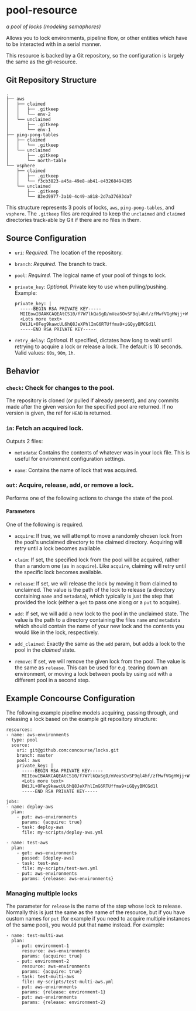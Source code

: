 # pool-resource

*a pool of locks (modeling semaphores)*

Allows you to lock environments, pipeline flow, or other entities which have to
be interacted with in a serial manner.

This resource is backed by a Git repository, so the configuration is largely the
same as the git-resource.

## Git Repository Structure

```
.
├── aws
│   ├── claimed
│   │   ├── .gitkeep
│   │   └── env-2
│   └── unclaimed
│       ├── .gitkeep
│       └── env-1
├── ping-pong-tables
│   ├── claimed
│   │   └── .gitkeep
│   └── unclaimed
│       ├── .gitkeep
│       └── north-table
└── vsphere
    ├── claimed
    │   ├── .gitkeep
    │   └── f3cb3823-a45a-49e8-ab41-e43268494205
    └── unclaimed
        ├── .gitkeep
        └── 83ed9977-3a10-4c49-a818-2d7a37693da7
```

This structure represents 3 pools of locks, `aws`, `ping-pong-tables`, and
`vsphere`. The `.gitkeep` files are required to keep the `unclaimed` and
`claimed` directories track-able by Git if there are no files in them.


## Source Configuration

* `uri`: *Required.* The location of the repository.

* `branch`: *Required.* The branch to track.

* `pool`: *Required.* The logical name of your pool of things to lock.

* `private_key`: *Optional.* Private key to use when pulling/pushing.
    Example:
    ```
    private_key: |
      -----BEGIN RSA PRIVATE KEY-----
      MIIEowIBAAKCAQEAtCS10/f7W7lkQaSgD/mVeaSOvSF9ql4hf/zfMwfVGgHWjj+W
      <Lots more text>
      DWiJL+OFeg9kawcUL6hQ8JeXPhlImG6RTUffma9+iGQyyBMCGd1l
      -----END RSA PRIVATE KEY-----
    ```

* `retry_delay`: *Optional.* If specified, dictates how long to wait until
  retrying to acquire a lock or release a lock. The default is 10 seconds.
  Valid values: `60s`, `90m`, `1h`.


## Behavior

### `check`: Check for changes to the pool.

The repository is cloned (or pulled if already present), and any commits made
after the given version for the specified pool are returned. If no version is
given, the ref for `HEAD` is returned.


### `in`: Fetch an acquired lock.

Outputs 2 files:

* `metadata`: Contains the contents of whatever was in your lock file. This is
  useful for environment configuration settings.

* `name`: Contains the name of lock that was acquired.


### `out`: Acquire, release, add, or remove a lock.

Performs one of the following actions to change the state of the pool.

#### Parameters

One of the following is required.

* `acquire`: If true, we will attempt to move a randomly chosen lock from the
  pool's unclaimed directory to the claimed directory. Acquiring will retry
  until a lock becomes available.

* `claim`: If set, the specified lock from the pool will be acquired, rather
  than a random one (as in `acquire`). Like `acquire`, claiming will retry
  until the specific lock becomes available.

* `release`: If set, we will release the lock by moving it from claimed to
  unclaimed. The value is the path of the lock to release (a directory
  containing `name` and `metadata`), which typically is just the step that
  provided the lock (either a `get` to pass one along or a `put` to acquire).

* `add`: If set, we will add a new lock to the pool in the unclaimed state. The
  value is the path to a directory containing the files `name` and `metadata`
  which should contain the name of your new lock and the contents you would like
  in the lock, respectively.

* `add_claimed`: Exactly the same as the `add` param, but adds a lock to the
  pool in the *claimed* state. 

* `remove`: If set, we will remove the given lock from the pool. The value is
  the same as `release`. This can be used for e.g. tearing down an environment,
  or moving a lock between pools by using `add` with a different pool in a
  second step.


## Example Concourse Configuration

The following example pipeline models acquiring, passing through, and releasing
a lock based on the example git repository structure:

```
resources:
- name: aws-environments
  type: pool
  source:
    uri: git@github.com:concourse/locks.git
    branch: master
    pool: aws
    private_key: |
      -----BEGIN RSA PRIVATE KEY-----
      MIIEowIBAAKCAQEAtCS10/f7W7lkQaSgD/mVeaSOvSF9ql4hf/zfMwfVGgHWjj+W
      <Lots more text>
      DWiJL+OFeg9kawcUL6hQ8JeXPhlImG6RTUffma9+iGQyyBMCGd1l
      -----END RSA PRIVATE KEY-----

jobs:
- name: deploy-aws
  plan:
    - put: aws-environments
      params: {acquire: true}
    - task: deploy-aws
      file: my-scripts/deploy-aws.yml

- name: test-aws
  plan:
    - get: aws-environments
      passed: [deploy-aws]
    - task: test-aws
      file: my-scripts/test-aws.yml
    - put: aws-environments
      params: {release: aws-environments}
```


### Managing multiple locks

The parameter for `release` is the name of the step whose lock to release.
Normally this is just the same as the name of the resource, but if you have
custom names for `put` (for example if you need to acquire multiple instances
of the same pool), you would put that name instead. For example:

```
- name: test-multi-aws
  plan:
    - put: environment-1
      resource: aws-environments
      params: {acquire: true}
    - put: environment-2
      resource: aws-environments
      params: {acquire: true}
    - task: test-multi-aws
      file: my-scripts/test-multi-aws.yml
    - put: aws-environments
      params: {release: environment-1}
    - put: aws-environments
      params: {release: environment-2}
```
